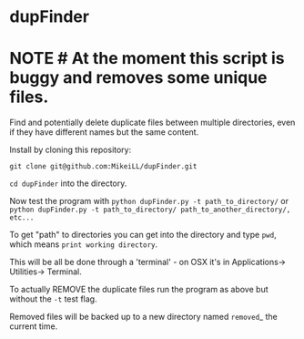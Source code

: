# dupFinder

# NOTE # At the moment this script is buggy and removes some unique files.

Find and potentially delete duplicate files between multiple directories, even if they have different names but the same content.

Install by cloning this repository:

`git clone git@github.com:MikeiLL/dupFinder.git`

`cd dupFinder` into the directory.

Now test the program with `python dupFinder.py -t path_to_directory/` or 
`python dupFinder.py -t path_to_directory/ path_to_another_directory/, etc...`

To get "path" to directories you can get into the directory and type `pwd`, which means `print working directory`.

This will be all be done through a 'terminal' - on OSX it's in Applications-> Utilities-> Terminal.

To actually REMOVE the duplicate files run the program as above but without the `-t` test flag.

Removed files will be backed up to a new directory named `removed`_ the current time.
